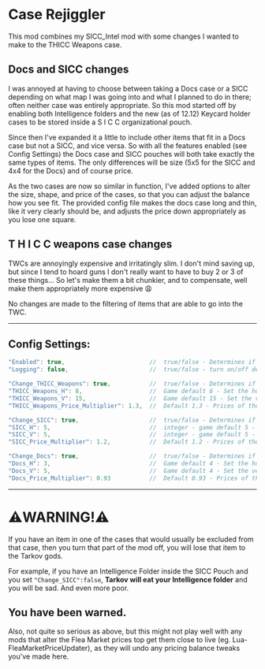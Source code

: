 # Case Rejiggler
This mod combines my SICC_Intel mod with some changes I wanted to make to the THICC Weapons case.

## Docs and SICC changes

I was annoyed at having to choose between taking a Docs case or a SICC depending on what map I was going into and what I planned to do in there; often neither case was entirely appropriate. So this mod started off by enabling both Intelligence folders and the new (as of 12.12) Keycard holder cases to be stored inside a S I C C organizational pouch.

Since then I've expanded it a little to include other items that fit in a Docs case but not a SICC, and vice versa. So with all the features enabled (see Config Settings) the Docs case and SICC pouches will both take exactly the same types of items. The only differences will be size (5x5 for the SICC and 4x4 for the Docs) and of course price.

As the two cases are now so similar in function, I've added options to alter the size, shape, and price of the cases, so that you can adjust the balance how you see fit. The provided config file makes the docs case long and thin, like it very clearly should be, and adjusts the price down appropriately as you lose one square.

## T H I C C weapons case changes

TWCs are annoyingly expensive and irritatingly slim. I don't mind saving up, but since I tend to hoard guns I don't really want to have to buy 2 or 3 of these things... So let's make them a bit chunkier, and to compensate, well make them appropriately more expensive 😩

No changes are made to the filtering of items that are able to go into the TWC.

---


<a id="configsettings"></a>
## Config Settings:
```javascript
"Enabled": true,                        //  true/false - Determines if the mod does anything at all or not
"Logging": false,                       //  true/false - turn on/off debug logging to the console incase you're having trouble

"Change_THICC_Weapons": true,           //  true/false - Determines if we should make any changes to the THICC Weapons Case at all
"THICC_Weapons_H": 8,                   //  Game default 6 - Set the horizontal size of the THICC Weapons Case
"THICC_Weapons_V": 15,                  //  Game default 15 - Set the vertical size of the THICC Weapons Case
"THICC_Weapons_Price_Multiplier": 1.3,  //  Default 1.3 - Prices of the THICC WC in the Flea and the handbook will be multiplied by this to balance changes

"Change_SICC": true,                    //  true/false - Determines if we should make any changes to the SICC Organizational Pouch at all
"SICC_H": 5,                            //  integer - game default 5 - Set the horizontal size of the SICC pouch
"SICC_V": 5,                            //  integer - game default 5 - Set the vertical size of the SICC pouch
"SICC_Price_Multiplier": 1.2,           //  Default 1.2 - Prices of the SICC pouch in the Flea and the handbook will be multiplied by this to balance changes

"Change_Docs": true,                    //  true/false - Determines if we should make any changes to the Documents Case at all
"Docs_H": 3,                            //  Game default 4 - Set the horizontal size of the Documents Case
"Docs_V": 5,                            //  Game default 4 - Set the vertical size of the Documents Case
"Docs_Price_Multiplier": 0.93           //  Default 0.93 - Prices of the Docs Case in the Flea and the handbook will be multiplied by this to balance changes
```
---

#  **⚠️WARNING!⚠️**
If you have an item in one of the cases that would usually be excluded from that case, then you turn that part of the mod off, you will lose that item to the Tarkov gods.

For example, if you have an Intelligence Folder inside the SICC Pouch and you set ```"Change_SICC":false```, **Tarkov will eat your Intelligence folder** and you will be sad. And even more poor.

## You have been warned.

Also, not quite so serious as above, but this might not play well with any mods that alter the Flea Market prices top get them close to live (eg. Lua-FleaMarketPriceUpdater), as they will undo any pricing balance tweaks you've made here.
